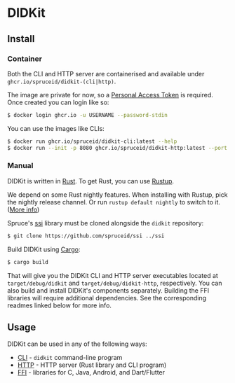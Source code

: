 # DIDKit

## Install

### Container

Both the CLI and HTTP server are containerised and available under
`ghcr.io/spruceid/didkit-(cli|http)`.

The image are private for now, so a [Personal Access Token](https://docs.github.com/en/free-pro-team@latest/github/authenticating-to-github/creating-a-personal-access-token)
is required. Once created you can login like so:
```bash
$ docker login ghcr.io -u USERNAME --password-stdin
```

You can use the images like CLIs:
```bash
$ docker run ghcr.io/spruceid/didkit-cli:latest --help
$ docker run --init -p 8080 ghcr.io/spruceid/didkit-http:latest --port 8080
```

### Manual

DIDKit is written in [Rust][]. To get Rust, you can use [Rustup][].

We depend on some Rust nightly features. When installing with Rustup, pick the nightly release channel. Or run `rustup default nightly` to switch to it.
([More info][installing-rust])

Spruce's [ssi][] library must be cloned alongside the `didkit` repository:
```sh
$ git clone https://github.com/spruceid/ssi ../ssi
```

Build DIDKit using [Cargo][]:
```sh
$ cargo build
```
That will give you the DIDKit CLI and HTTP server executables located at
`target/debug/didkit` and `target/debug/didkit-http`, respectively. You can also build and install DIDKit's components separately. Building the FFI libraries will require additional dependencies. See the corresponding readmes linked below for more info.

## Usage

DIDKit can be used in any of the following ways:

- [CLI](cli/) - `didkit` command-line program
- [HTTP](http/) - HTTP server (Rust library and CLI program)
- [FFI](lib/FFI.md) - libraries for C, Java, Android, and Dart/Flutter

[Rust]: https://www.rust-lang.org/
[rustup]: https://rustup.rs/
[Cargo]: https://doc.rust-lang.org/cargo/
[ssi]: https://github.com/spruceid/ssi
[installing-rust]: https://doc.rust-lang.org/nightly/edition-guide/rust-2018/rustup-for-managing-rust-versions.html
